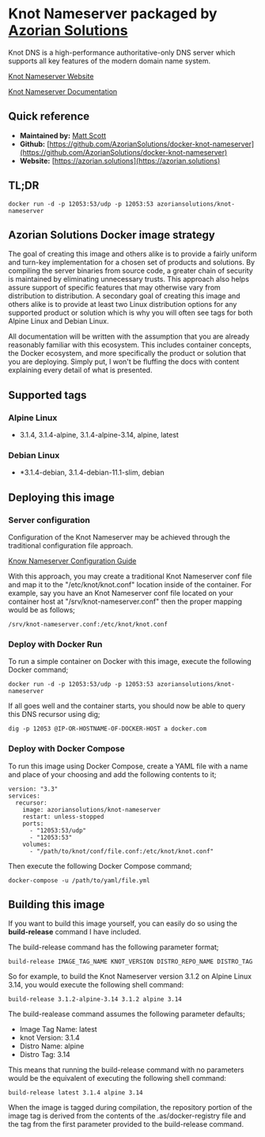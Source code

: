 # Knot Nameserver packaged by [Azorian Solutions](https://azorian.solutions)

Knot DNS is a high-performance authoritative-only DNS server which supports all key features of the modern domain name system.

[Knot Nameserver Website](https://www.knot-dns.cz/)

[Knot Nameserver Documentation](https://www.knot-dns.cz/docs/3.1/html/index.html)

## Quick reference

- **Maintained by:** [Matt Scott](https://github.com/AzorianSolutions)
- **Github:** [https://github.com/AzorianSolutions/docker-knot-nameserver](https://github.com/AzorianSolutions/docker-knot-nameserver)
- **Website:** [https://azorian.solutions](https://azorian.solutions)

## TL;DR

    docker run -d -p 12053:53/udp -p 12053:53 azoriansolutions/knot-nameserver

## Azorian Solutions Docker image strategy

The goal of creating this image and others alike is to provide a fairly uniform and turn-key implementation for a chosen set of products and solutions. By compiling the server binaries from source code, a greater chain of security is maintained by eliminating unnecessary trusts. This approach also helps assure support of specific features that may otherwise vary from distribution to distribution. A secondary goal of creating this image and others alike is to provide at least two Linux distribution options for any supported product or solution which is why you will often see tags for both Alpine Linux and Debian Linux.

All documentation will be written with the assumption that you are already reasonably familiar with this ecosystem. This includes container concepts, the Docker ecosystem, and more specifically the product or solution that you are deploying. Simply put, I won't be fluffing the docs with content explaining every detail of what is presented.

## Supported tags

### Alpine Linux

- 3.1.4, 3.1.4-alpine, 3.1.4-alpine-3.14, alpine, latest

### Debian Linux

- *3.1.4-debian, 3.1.4-debian-11.1-slim, debian

## Deploying this image

### Server configuration

Configuration of the Knot Nameserver may be achieved through the traditional configuration file approach.

[Know Nameserver Configuration Guide](https://www.knot-dns.cz/docs/3.1/html/configuration.html)

With this approach, you may create a traditional Knot Nameserver conf file and map it to the "/etc/knot/knot.conf" location inside of the container. For example, say you have an Knot Nameserver conf file located on your container host at "/srv/knot-nameserver.conf" then the proper mapping would be as follows;

    /srv/knot-nameserver.conf:/etc/knot/knot.conf

### Deploy with Docker Run

To run a simple container on Docker with this image, execute the following Docker command;

    docker run -d -p 12053:53/udp -p 12053:53 azoriansolutions/knot-nameserver

If all goes well and the container starts, you should now be able to query this DNS recursor using dig;

    dig -p 12053 @IP-OR-HOSTNAME-OF-DOCKER-HOST a docker.com

### Deploy with Docker Compose

To run this image using Docker Compose, create a YAML file with a name and place of your choosing and add the following contents to it;

    version: "3.3"
    services:
      recursor:
        image: azoriansolutions/knot-nameserver
        restart: unless-stopped
        ports:
          - "12053:53/udp"
          - "12053:53"
        volumes:
          - "/path/to/knot/conf/file.conf:/etc/knot/knot.conf"

Then execute the following Docker Compose command;

    docker-compose -u /path/to/yaml/file.yml

## Building this image

If you want to build this image yourself, you can easily do so using the **build-release** command I have included.

The build-release command has the following parameter format;

    build-release IMAGE_TAG_NAME KNOT_VERSION DISTRO_REPO_NAME DISTRO_TAG

So for example, to build the Knot Nameserver version 3.1.2 on Alpine Linux 3.14, you would execute the following shell command:

    build-release 3.1.2-alpine-3.14 3.1.2 alpine 3.14

The build-realease command assumes the following parameter defaults;

- Image Tag Name: latest
- knot Version: 3.1.4
- Distro Name: alpine
- Distro Tag: 3.14

This means that running the build-release command with no parameters would be the equivalent of executing the following shell command:

    build-release latest 3.1.4 alpine 3.14

When the image is tagged during compilation, the repository portion of the image tag is derived from the contents of the .as/docker-registry file and the tag from the first parameter provided to the build-release command.

